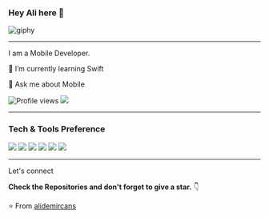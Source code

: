 ### Hey Ali here 👋

![giphy](https://media.giphy.com/media/RbDKaczqWovIugyJmW/giphy.gif)

---

I am a Mobile Developer.
 
 🌱 I’m currently learning Swift
  
 💬 Ask me about Mobile


![Profile views](https://gpvc.arturio.dev/alidemircans)  <img src="https://img.shields.io/github/followers/alidemircans?label=Follow" style=" float:left, margin-right:10px" />


---


### Tech & Tools Preference

<img src="https://img.shields.io/badge/-JavaScript-eed718?style=flat&logo=javascript&logoColor=ffffff">
<img src="http://img.shields.io/badge/-Flutter-007ACC?style=flat&logo=flutter&logoColor=white">
<img src="https://img.shields.io/badge/-Firebase-FFA611?style=flat&logo=firebase&logoColor=FFFFFF">
<img src="http://img.shields.io/badge/-Git-F1502F?style=flat&logo=git&logoColor=FFFFFF">
<img src="http://img.shields.io/badge/-Github-000000?style=flat&logo=github&logoColor=FFFFFF">
<img src="http://img.shields.io/badge/-VS%20Code-007ACC?style=flat&logo=visual%20studio%20code&logoColor=white">


---

Let's connect

**Check the Repositories and don't forget to give a star.** 👇

:star: From [alidemircans](https://github.com/alidemircans)

[twitter]: https://twitter.com/alidemircans
[instagram]: https://www.instagram.com/alidemircans/
[linkedin]: https://www.linkedin.com/in/alidemircans/
[medium]: https://medium.com/@ali.demircan.55.1572
